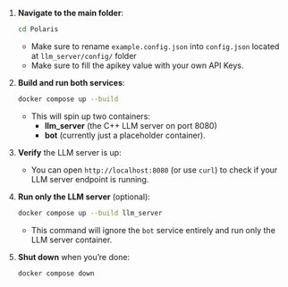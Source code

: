 1. **Navigate to the main folder**:
   ```bash
   cd Polaris
   ```

   - Make sure to rename `example.config.json` into `config.json` located at `llm_server/config/` folder
   - Make sure to fill the apikey value with your own API Keys.

2. **Build and run both services**:
   ```bash
   docker compose up --build
   ```
   - This will spin up two containers:  
     - **llm_server** (the C++ LLM server on port 8080)  
     - **bot** (currently just a placeholder container).  

3. **Verify** the LLM server is up:
   - You can open `http://localhost:8080` (or use `curl`) to check if your LLM server endpoint is running.  

4. **Run only the LLM server** (optional):
   ```bash
   docker compose up --build llm_server
   ```
   - This command will ignore the `bot` service entirely and run only the LLM server container.

5. **Shut down** when you’re done:
   ```bash
   docker compose down
   ```
